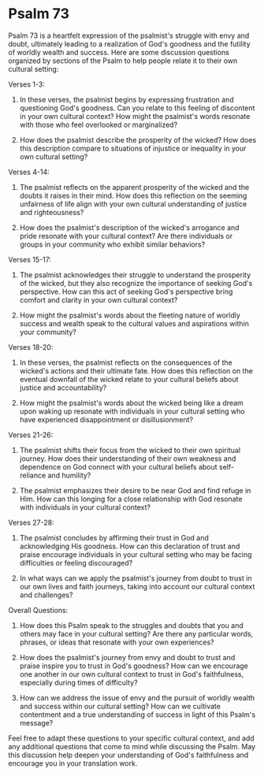 # Psalm 73

Psalm 73 is a heartfelt expression of the psalmist's struggle with envy and doubt, ultimately leading to a realization of God's goodness and the futility of worldly wealth and success. Here are some discussion questions organized by sections of the Psalm to help people relate it to their own cultural setting:

Verses 1-3:

1. In these verses, the psalmist begins by expressing frustration and questioning God's goodness. Can you relate to this feeling of discontent in your own cultural context? How might the psalmist's words resonate with those who feel overlooked or marginalized?

2. How does the psalmist describe the prosperity of the wicked? How does this description compare to situations of injustice or inequality in your own cultural setting?

Verses 4-14:

1. The psalmist reflects on the apparent prosperity of the wicked and the doubts it raises in their mind. How does this reflection on the seeming unfairness of life align with your own cultural understanding of justice and righteousness?

2. How does the psalmist's description of the wicked's arrogance and pride resonate with your cultural context? Are there individuals or groups in your community who exhibit similar behaviors?

Verses 15-17:

1. The psalmist acknowledges their struggle to understand the prosperity of the wicked, but they also recognize the importance of seeking God's perspective. How can this act of seeking God's perspective bring comfort and clarity in your own cultural context?

2. How might the psalmist's words about the fleeting nature of worldly success and wealth speak to the cultural values and aspirations within your community?

Verses 18-20:

1. In these verses, the psalmist reflects on the consequences of the wicked's actions and their ultimate fate. How does this reflection on the eventual downfall of the wicked relate to your cultural beliefs about justice and accountability?

2. How might the psalmist's words about the wicked being like a dream upon waking up resonate with individuals in your cultural setting who have experienced disappointment or disillusionment?

Verses 21-26:

1. The psalmist shifts their focus from the wicked to their own spiritual journey. How does their understanding of their own weakness and dependence on God connect with your cultural beliefs about self-reliance and humility?

2. The psalmist emphasizes their desire to be near God and find refuge in Him. How can this longing for a close relationship with God resonate with individuals in your cultural context?

Verses 27-28:

1. The psalmist concludes by affirming their trust in God and acknowledging His goodness. How can this declaration of trust and praise encourage individuals in your cultural setting who may be facing difficulties or feeling discouraged?

2. In what ways can we apply the psalmist's journey from doubt to trust in our own lives and faith journeys, taking into account our cultural context and challenges?

Overall Questions:

1. How does this Psalm speak to the struggles and doubts that you and others may face in your cultural setting? Are there any particular words, phrases, or ideas that resonate with your own experiences?

2. How does the psalmist's journey from envy and doubt to trust and praise inspire you to trust in God's goodness? How can we encourage one another in our own cultural context to trust in God's faithfulness, especially during times of difficulty?

3. How can we address the issue of envy and the pursuit of worldly wealth and success within our cultural setting? How can we cultivate contentment and a true understanding of success in light of this Psalm's message?

Feel free to adapt these questions to your specific cultural context, and add any additional questions that come to mind while discussing the Psalm. May this discussion help deepen your understanding of God's faithfulness and encourage you in your translation work.